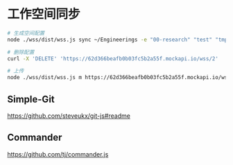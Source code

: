 # 工作空间同步

```sh
# 生成空间配置
node ./wss/dist/wss.js sync ~/Engineerings -e "00-research" "test" "tmp" "py_es"

# 删除配置
curl -X 'DELETE' 'https://62d366beafb0b03fc5b2a55f.mockapi.io/wss/2'

# 上传
node ./wss/dist/wss.js m https://62d366beafb0b03fc5b2a55f.mockapi.io/wss upload --key-as directory -c overwrite

```

## Simple-Git

<https://github.com/steveukx/git-js#readme>

## Commander

<https://github.com/tj/commander.js>
